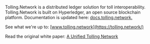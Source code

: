 Tolling.Network is a distributed ledger solution for toll interoperability. Tolling.Network is built on Hyperledger, an open source blockchain platform. Documentation is updated here: [docs.tolling.network.](https://docs.tolling.network)


See what we're up to: [www.tolling.network](https://tolling.network/)

Read the original white paper: [A Unified Tolling Network](https://milliganpartners.com/unified-tolling-network/)
